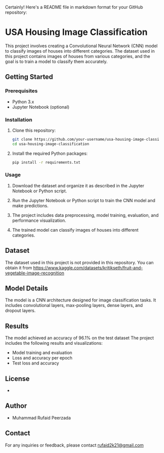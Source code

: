 Certainly! Here's a README file in markdown format for your GitHub repository:



# USA Housing Image Classification

This project involves creating a Convolutional Neural Network (CNN) model to classify images of houses into different categories. The dataset used in this project contains images of houses from various categories, and the goal is to train a model to classify them accurately.

## Getting Started

### Prerequisites

- Python 3.x
- Jupyter Notebook (optional)

### Installation

1. Clone this repository:

   ```bash
   git clone https://github.com/your-username/usa-housing-image-classification.git
   cd usa-housing-image-classification
   ```

2. Install the required Python packages:

   ```bash
   pip install -r requirements.txt
   ```

### Usage

1. Download the dataset and organize it as described in the Jupyter Notebook or Python script.

2. Run the Jupyter Notebook or Python script to train the CNN model and make predictions.

3. The project includes data preprocessing, model training, evaluation, and performance visualization.

4. The trained model can classify images of houses into different categories.

## Dataset

The dataset used in this project is not provided in this repository. You can obtain it from https://www.kaggle.com/datasets/kritikseth/fruit-and-vegetable-image-recognition
## Model Details

The model is a CNN architecture designed for image classification tasks. It includes convolutional layers, max-pooling layers, dense layers, and dropout layers.

## Results
The model achieved an accuracy of 96.1% on the test dataset
The project includes the following results and visualizations:

- Model training and evaluation
- Loss and accuracy per epoch
- Test loss and accuracy

## License

-
## Author

- Muhammad Rufaid Peerzada
## Contact

For any inquiries or feedback, please contact rufaid2k21@gmail.com

```
